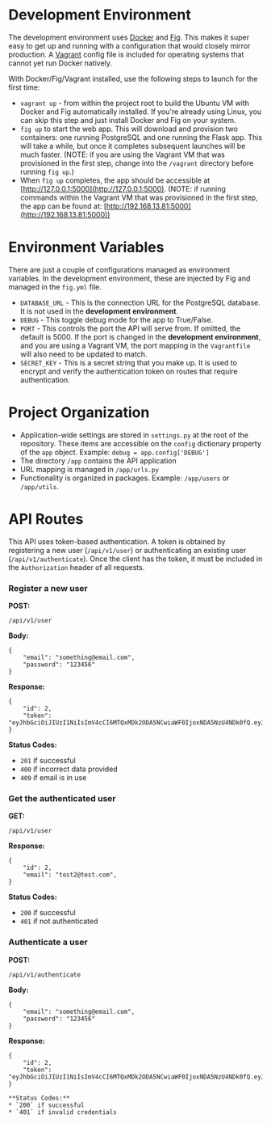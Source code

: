 Development Environment
====================

The development environment uses [Docker](http://www.docker.com/) and [Fig](http://orchardup.github.io/fig/). This makes it super easy to get up and running with a configuration that would closely mirror production. A [Vagrant](http://www.vagrantup.com/) config file is included for operating systems that cannot yet run Docker natively.

With Docker/Fig/Vagrant installed, use the following steps to launch for the first time:

* `vagrant up` - from within the project root to build the Ubuntu VM with Docker and Fig automatically installed. If you're already using Linux, you can skip this step and just install Docker and Fig on your system.
* `fig up` to start the web app. This will download and provision two containers: one running PostgreSQL and one running the Flask app. This will take a while, but once it completes subsequent launches will be much faster. (NOTE: if you are using the Vagrant VM that was provisioned in the first step, change into the `/vagrant` directory before running `fig up`.)
* When `fig up` completes, the app should be accessible at [http://127.0.0.1:5000](http://127.0.0.1:5000). (NOTE: if running commands within the Vagrant VM that was provisioned in the first step, the app can be found at: [http://192.168.13.81:5000](http://192.168.13.81:5000))


Environment Variables
====================

There are just a couple of configurations managed as environment variables. In the development environment, these are injected by Fig and managed in the `fig.yml` file.

* `DATABASE_URL` - This is the connection URL for the PostgreSQL database. It is not used in the **development environment**.
* `DEBUG` - This toggle debug mode for the app to True/False.
* `PORT` - This controls the port the API will serve from. If omitted, the default is 5000. If the port is changed in the **development environment**, and you are using a Vagrant VM, the port mapping in the `Vagrantfile` will also need to be updated to match.
* `SECRET_KEY` - This is a secret string that you make up. It is used to encrypt and verify the authentication token on routes that require authentication.


Project Organization
====================

* Application-wide settings are stored in `settings.py` at the root of the repository. These items are accessible on the `config` dictionary property of the `app` object. Example: `debug = app.config['DEBUG']`
* The directory `/app` contains the API application
* URL mapping is managed in `/app/urls.py`
* Functionality is organized in packages. Example: `/app/users` or `/app/utils`.


API Routes
====================

This API uses token-based authentication. A token is obtained by registering a new user (`/api/v1/user`) or authenticating an existing user (`/api/v1/authenticate`). Once the client has the token, it must be included in the `Authorization` header of all requests.


### Register a new user

**POST:**
```
/api/v1/user
```

**Body:**
```
{
    "email": "something@email.com",
    "password": "123456"
}
```

**Response:**
```
{
    "id": 2,
    "token": "eyJhbGciOiJIUzI1NiIsImV4cCI6MTQxMDk2ODA5NCwiaWF0IjoxNDA5NzU4NDk0fQ.eyJpc19hZG1pbiI6ZmFsc2UsImlkIjoyLCJlbWFpbCI6InRlc3QyQHRlc3QuY29tIn0.goBHisCajafl4a93jfal0sD5pdjeYd5se_a9sEkHs"
}
```

**Status Codes:**
* `201` if successful
* `400` if incorrect data provided
* `409` if email is in use


### Get the authenticated user

**GET:**
```
/api/v1/user
```

**Response:**
```
{
    "id": 2,
    "email": "test2@test.com",
}
```

**Status Codes:**
* `200` if successful
* `401` if not authenticated


### Authenticate a user

**POST:**
```
/api/v1/authenticate
```

**Body:**
```
{
    "email": "something@email.com",
    "password": "123456"
}
```

**Response:**
```
{
    "id": 2,
    "token": "eyJhbGciOiJIUzI1NiIsImV4cCI6MTQxMDk2ODA5NCwiaWF0IjoxNDA5NzU4NDk0fQ.eyJpc19hZG1pbiI6ZmFsc2UsImlkIjoyLCJlbWFpbCI6InRlc3QyQHRlc3QuY29tIn0.goBHisCajafl4a93jfal0sD5pdjeYd5se_a9sEkHs"
}

**Status Codes:**
* `200` if successful
* `401` if invalid credentials
